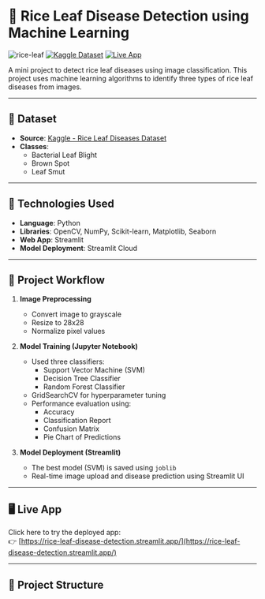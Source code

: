 # 🌾 Rice Leaf Disease Detection using Machine Learning

![rice-leaf](https://img.shields.io/badge/Streamlit-Deployed-green?style=flat-square)
[![Kaggle Dataset](https://img.shields.io/badge/Kaggle-Dataset-blue?style=flat-square)](https://www.kaggle.com/datasets/vbookshelf/rice-leaf-diseases)
[![Live App](https://img.shields.io/badge/Live_App-Click_Here-brightgreen?style=flat-square)](https://rice-leaf-disease-detection.streamlit.app/)

A mini project to detect rice leaf diseases using image classification. This project uses machine learning algorithms to identify three types of rice leaf diseases from images.

---

## 📂 Dataset

- **Source**: [Kaggle - Rice Leaf Diseases Dataset](https://www.kaggle.com/datasets/vbookshelf/rice-leaf-diseases)
- **Classes**:
  - Bacterial Leaf Blight
  - Brown Spot
  - Leaf Smut

---

## 🔧 Technologies Used

- **Language**: Python  
- **Libraries**: OpenCV, NumPy, Scikit-learn, Matplotlib, Seaborn  
- **Web App**: Streamlit  
- **Model Deployment**: Streamlit Cloud

---

## 🎯 Project Workflow

1. **Image Preprocessing**  
   - Convert image to grayscale  
   - Resize to 28x28  
   - Normalize pixel values  

2. **Model Training (Jupyter Notebook)**  
   - Used three classifiers:  
     - Support Vector Machine (SVM)  
     - Decision Tree Classifier  
     - Random Forest Classifier  
   - GridSearchCV for hyperparameter tuning  
   - Performance evaluation using:
     - Accuracy
     - Classification Report
     - Confusion Matrix
     - Pie Chart of Predictions

3. **Model Deployment (Streamlit)**  
   - The best model (SVM) is saved using `joblib`  
   - Real-time image upload and disease prediction using Streamlit UI

---

## 🖥️ Live App

Click here to try the deployed app:  
👉 [https://rice-leaf-disease-detection.streamlit.app/](https://rice-leaf-disease-detection.streamlit.app/)

---

## 📁 Project Structure

